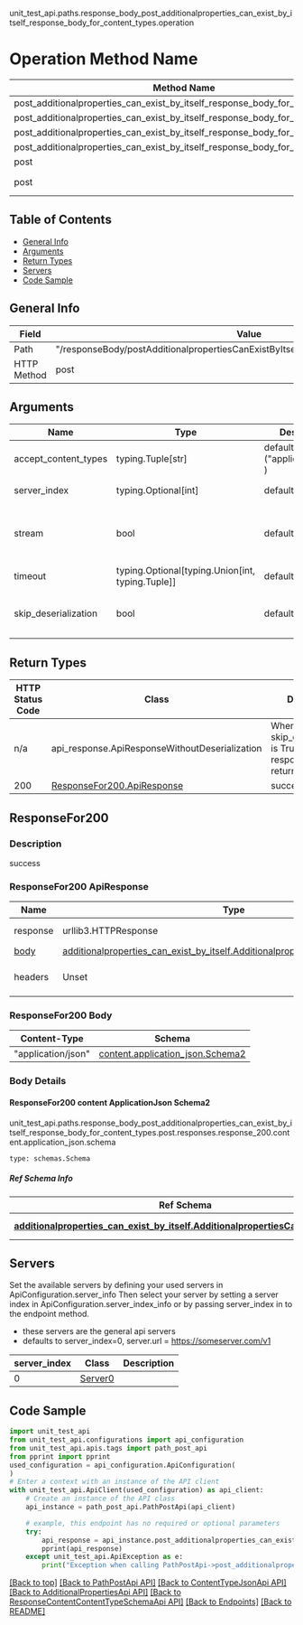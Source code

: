 unit_test_api.paths.response_body_post_additionalproperties_can_exist_by_itself_response_body_for_content_types.operation
# Operation Method Name

| Method Name | Api Class | Notes |
| ----------- | --------- | ----- |
| post_additionalproperties_can_exist_by_itself_response_body_for_content_types | [PathPostApi](../../apis/tags/path_post_api.md) | This api is only for tag=path.post |
| post_additionalproperties_can_exist_by_itself_response_body_for_content_types | [ContentTypeJsonApi](../../apis/tags/content_type_json_api.md) | This api is only for tag=contentType_json |
| post_additionalproperties_can_exist_by_itself_response_body_for_content_types | [AdditionalPropertiesApi](../../apis/tags/additional_properties_api.md) | This api is only for tag=additionalProperties |
| post_additionalproperties_can_exist_by_itself_response_body_for_content_types | [ResponseContentContentTypeSchemaApi](../../apis/tags/response_content_content_type_schema_api.md) | This api is only for tag=response.content.contentType.schema |
| post | ApiForPost | This api is only for this endpoint |
| post | ResponseBodyPostAdditionalpropertiesCanExistByItselfResponseBodyForContentTypes | This api is only for path=/responseBody/postAdditionalpropertiesCanExistByItselfResponseBodyForContentTypes |

## Table of Contents
- [General Info](#general-info)
- [Arguments](#arguments)
- [Return Types](#return-types)
- [Servers](#servers)
- [Code Sample](#code-sample)

## General Info
| Field | Value |
| ----- | ----- |
| Path | "/responseBody/postAdditionalpropertiesCanExistByItselfResponseBodyForContentTypes" |
| HTTP Method | post |

## Arguments

Name | Type | Description  | Notes
------------- | ------------- | ------------- | -------------
accept_content_types | typing.Tuple[str] | default is ("application/json", ) | Tells the server the content type(s) that are accepted by the client
server_index | typing.Optional[int] | default is None | Allows one to select a different [server](#servers). If not None, must be one of [0]
stream | bool | default is False | if True then the response.content will be streamed and loaded from a file like object. When downloading a file, set this to True to force the code to deserialize the content to a FileSchema file
timeout | typing.Optional[typing.Union[int, typing.Tuple]] | default is None | the timeout used by the rest client
skip_deserialization | bool | default is False | when True, headers and body will be unset and an instance of api_response.ApiResponseWithoutDeserialization will be returned

## Return Types

HTTP Status Code | Class | Description
------------- | ------------- | -------------
n/a | api_response.ApiResponseWithoutDeserialization | When skip_deserialization is True this response is returned
200 | [ResponseFor200.ApiResponse](#responsefor200-apiresponse) | success

## ResponseFor200

### Description
success

### ResponseFor200 ApiResponse
Name | Type | Description  | Notes
------------- | ------------- | ------------- | -------------
response | urllib3.HTTPResponse | Raw response |
[body](#responsefor200-body) | [additionalproperties_can_exist_by_itself.AdditionalpropertiesCanExistByItselfDict](../../components/schema/additionalproperties_can_exist_by_itself.md#additionalpropertiescanexistbyitselfdict) |  |
headers | Unset | headers were not defined |

### ResponseFor200 Body
Content-Type | Schema
------------ | -------
"application/json" | [content.application_json.Schema2](#responsefor200-content-applicationjson-schema2)

### Body Details
#### ResponseFor200 content ApplicationJson Schema2
unit_test_api.paths.response_body_post_additionalproperties_can_exist_by_itself_response_body_for_content_types.post.responses.response_200.content.application_json.schema
```
type: schemas.Schema
```

##### Ref Schema Info
Ref Schema | Input Type | Output Type
---------- | ---------- | -----------
[**additionalproperties_can_exist_by_itself.AdditionalpropertiesCanExistByItself**](../../components/schema/additionalproperties_can_exist_by_itself.md) | [additionalproperties_can_exist_by_itself.AdditionalpropertiesCanExistByItselfDictInput](../../components/schema/additionalproperties_can_exist_by_itself.md#additionalpropertiescanexistbyitselfdictinput), [additionalproperties_can_exist_by_itself.AdditionalpropertiesCanExistByItselfDict](../../components/schema/additionalproperties_can_exist_by_itself.md#additionalpropertiescanexistbyitselfdict) | [additionalproperties_can_exist_by_itself.AdditionalpropertiesCanExistByItselfDict](../../components/schema/additionalproperties_can_exist_by_itself.md#additionalpropertiescanexistbyitselfdict)

## Servers

Set the available servers by defining your used servers in ApiConfiguration.server_info
Then select your server by setting a server index in ApiConfiguration.server_index_info or by
passing server_index in to the endpoint method.
- these servers are the general api servers
- defaults to server_index=0, server.url = https://someserver.com/v1

server_index | Class | Description
------------ | ----- | ------------
0 | [Server0](../../servers/server_0.md) |

## Code Sample

```python
import unit_test_api
from unit_test_api.configurations import api_configuration
from unit_test_api.apis.tags import path_post_api
from pprint import pprint
used_configuration = api_configuration.ApiConfiguration(
)
# Enter a context with an instance of the API client
with unit_test_api.ApiClient(used_configuration) as api_client:
    # Create an instance of the API class
    api_instance = path_post_api.PathPostApi(api_client)

    # example, this endpoint has no required or optional parameters
    try:
        api_response = api_instance.post_additionalproperties_can_exist_by_itself_response_body_for_content_types()
        pprint(api_response)
    except unit_test_api.ApiException as e:
        print("Exception when calling PathPostApi->post_additionalproperties_can_exist_by_itself_response_body_for_content_types: %s\n" % e)
```

[[Back to top]](#top)
[[Back to PathPostApi API]](../../apis/tags/path_post_api.md)
[[Back to ContentTypeJsonApi API]](../../apis/tags/content_type_json_api.md)
[[Back to AdditionalPropertiesApi API]](../../apis/tags/additional_properties_api.md)
[[Back to ResponseContentContentTypeSchemaApi API]](../../apis/tags/response_content_content_type_schema_api.md)
[[Back to Endpoints]](../../../README.md#Endpoints) [[Back to README]](../../../README.md)